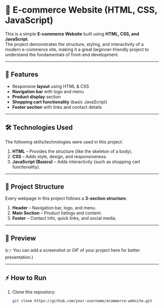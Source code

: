 # 🛒 E-commerce Website (HTML, CSS, JavaScript)

This is a simple **E-commerce Website** built using **HTML, CSS, and JavaScript**.  
The project demonstrates the structure, styling, and interactivity of a modern e-commerce site, making it a great beginner-friendly project to understand the fundamentals of front-end development.  

---

## 🚀 Features
- Responsive **layout** using HTML & CSS  
- **Navigation bar** with logo and menu  
- **Product display** section  
- **Shopping cart functionality** (basic JavaScript)  
- **Footer section** with links and contact details  

---

## 🛠️ Technologies Used
The following skills/technologies were used in this project:

1. **HTML** – Provides the structure (like the skeleton of a body).  
2. **CSS** – Adds style, design, and responsiveness.  
3. **JavaScript (Basics)** – Adds interactivity (such as shopping cart functionality).  

---

## 📂 Project Structure
Every webpage in this project follows a **3-section structure**:

1. **Header** – Navigation bar, logo, and menu.  
2. **Main Section** – Product listings and content.  
3. **Footer** – Contact info, quick links, and social media.  

---

## 📸 Preview
(👉 You can add a screenshot or GIF of your project here for better presentation.)  

---

## ⚡ How to Run
1. Clone this repository:  
   ```bash
   git clone https://github.com/your-username/ecommerce-website.git
